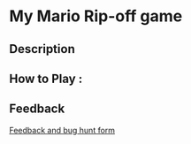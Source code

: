 # My Mario Rip-off game

## Description

## How to Play :

## Feedback
[Feedback and bug hunt form](https://docs.google.com/forms/d/e/1FAIpQLSfxCoOck6bdzuCKKJZ_uWx3HoJ8qu7F3tAkq7psAaKKRB-o9g/viewform?usp=sf_link)
